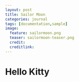```yaml
---
layout: post
title: Sailor Moon
categories: journal
tags: [documentation,sample]
image:
  feature: sailormoon.png
  teaser: sailormoon-teaser.png
  credit: 
  creditlink: 
---
```


# Hello Kitty
